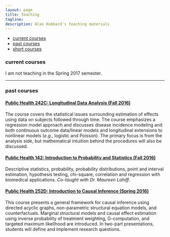 ```yaml
---
layout: page
title: Teaching
tagline:
description: Alan Hubbard's teaching materials
---
```


<div class="navbar">
  <div class="navbar-inner">
      <ul class="nav">
          <li><a href="#current">current courses</a></li>
          <li><a href="#past">past courses</a></li>
          <li><a href="#short">short courses</a></li>
      </ul>
  </div>
</div>


### <a name="current"></a>current courses

I am not teaching in the Spring 2017 semester.

---

### <a name="past"></a>past courses

#### [Public Health 242C: Longitudinal Data Analysis (Fall 2016)]({{BASE_PATH}}/)

The course covers the statistical issues surrounding estimation of effects using
data on subjects followed through time. The course emphasizes a regression model
approach and discusses disease incidence modeling and both continuous outcome
data/linear models and longitudinal extensions to nonlinear models (_e.g._,
logistic and Poisson). The primary focus is from the analysis side, but
mathematical intuition behind the procedures will also be discussed.

#### [Public Health 142: Introduction to Probability and Statistics (Fall 2016)]({{BASE_PATH}})

Descriptive statistics, probability, probability distributions, point and
interval estimation, hypothesis testing, chi-square, correlation and regression
with biomedical applications. _Co-taught with Dr. Maureen Lahiff_.

#### [Public Health 252D: Introduction to Causal Inference (Spring 2016)]({{BASE_PATH}})

This course presents a general framework for causal inference using directed
acyclic graphs, non-parametric structural equation models, and counterfactuals.
Marginal structural models and causal effect estimation using inverse
probability of treatment weighting, G-computation, and targeted maximum
likelihood are introduced. In two-part presentations, students will define and
implement research questions.

<!--

### <a name="short"></a>short courses

-->
